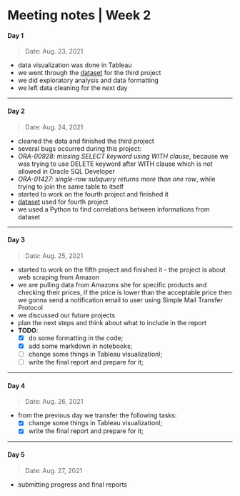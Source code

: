 # Meeting notes | Week 2
#### Day 1
> Date: Aug. 23, 2021
- data visualization was done in Tableau
- we went through the [dataset](https://www.kaggle.com/tmthyjames/nashville-housing-data) for the third project
- we did exploratory analysis and data formatting
- we left data cleaning for the next day
---
#### Day 2
> Date: Aug. 24, 2021
- cleaned the data and finished the third project
- several bugs occurred during this project:
- *ORA-00928: missing SELECT keyword using WITH clause*, because we was trying to use DELETE keyword after WITH clause which is not allowed in Oracle SQL Developer
- *ORA-01427: single-row subquery returns more than one row*, while trying to join the same table to itself
- started to work on the fourth project and finished it
- [dataset](https://www.kaggle.com/danielgrijalvas/movies) used for fourth project
- we used a Python to find correlations between informations from dataset
---
#### Day 3
> Date: Aug. 25, 2021
- started to work on the fifth project and finished it - the project is about web scraping from Amazon
- we are pulling data from Amazons site for specific products and checking their prices, if the price is lower than the acceptable price then we gonna send a notification email to user using Simple Mail Transfer Protocol
- we discussed our future projects
- plan the next steps and think about what to include in the report
- **TODO**: 
	 - [x] do some formatting in the code;
	 - [x] add some markdown in notebooks;
	 - [ ] change some things in Tableau visualizationl;
	 - [ ] write the final report and prepare for it;
---
#### Day 4
> Date: Aug. 26, 2021
- from the previous day we transfer the following tasks:
	- [x] change some things in Tableau visualizationl;
	- [x] write the final report and prepare for it;

---
#### Day 5
> Date: Aug. 27, 2021
- submitting progress and final reports
